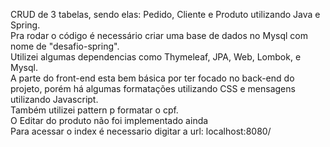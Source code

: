 CRUD de 3 tabelas, sendo elas: Pedido, Cliente e Produto utilizando Java e Spring.\
Pra rodar o código é necessário criar uma base de dados no Mysql com nome de "desafio-spring".\
Utilizei algumas dependencias como Thymeleaf, JPA, Web, Lombok, e Mysql.\
A parte do front-end esta bem básica por ter focado no back-end do projeto, porém há algumas formatações utilizando CSS e mensagens utilizando Javascript.\
Também utilizei pattern p formatar o cpf.\
O Editar do produto não foi implementado ainda\
Para acessar o index é necessario digitar a url: localhost:8080/
